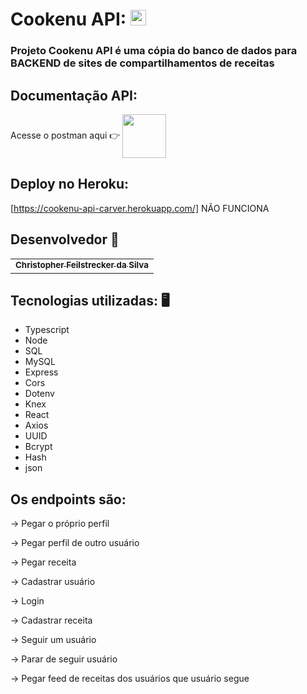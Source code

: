 # Cookenu API: <img src="https://notion-emojis.s3-us-west-2.amazonaws.com/prod/svg-twitter/1f371.svg" width="25"> 

### Projeto Cookenu API é uma cópia do banco de dados para BACKEND de sites de compartilhamentos de receitas


## Documentação API:
 Acesse o postman aqui 👉 [ <img src="https://comeaqui.files.wordpress.com/2011/04/garfieldbomdegarfo.gif" width="70" align="center"> ](https://documenter.getpostman.com/view/18385085/UVkpQGUM)

## Deploy no Heroku:
[https://cookenu-api-carver.herokuapp.com/] NÃO FUNCIONA

## Desenvolvedor 🤖

<table>
  <tr>
  <td align="center"><a href="https://github.com/ChristpherFeilstrecker">
   <sub><b>Christopher Feilstrecker da Silva</b> </sub> 
       
</table>


## Tecnologias utilizadas: 🖥️
- Typescript
- Node
- SQL
- MySQL
- Express
- Cors
- Dotenv
- Knex
- React
- Axios
- UUID
- Bcrypt
- Hash
- json



## Os endpoints são:

 → Pegar o próprio perfil
    
 → Pegar perfil de outro usuário 
    
 → Pegar receita
   
 → Cadastrar usuário
    
 → Login
    
 → Cadastrar receita

 → Seguir um usuário

 → Parar de seguir usuário

 → Pegar feed de receitas dos usuários que usuário segue

